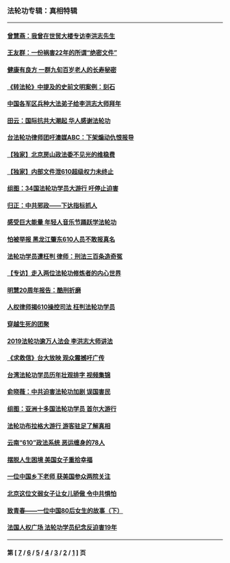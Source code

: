 ### 法轮功专辑：真相特辑
---
#### [曾慧燕：我曾在世贸大楼专访李洪志先生](../../pages/nf4389/n12898729.md?06070430) 
#### [王友群：一份祸害22年的所谓“绝密文件”](../../pages/nf4389/n12871750.md?06070430) 
#### [健康有良方 一群九旬百岁老人的长寿秘密](../../pages/nf4389/n12847475.md?06070430) 
#### [《转法轮》中提及的史前文明案例：刻石](../../pages/nf4389/n12758577.md?06070430) 
#### [中国各军区兵种大法弟子给李洪志大师拜年](../../pages/nf4389/n12750047.md?06070430) 
#### [田云：国际抗共大潮起 华人感谢法轮功](../../pages/nf4389/n12357708.md?06070430) 
#### [台法轮功律师团吁澳媒ABC：下架煽动仇恨报导](../../pages/nf4389/n12279917.md?06070430) 
#### [【独家】北京房山政法委不见光的维稳费](../../pages/nf4389/n12031979.md?06070430) 
#### [【独家】内部文件泄610超级权力未终止](../../pages/nf4389/n12023895.md?06070430) 
#### [组图：34国法轮功学员大游行 吁停止迫害](../../pages/nf4389/n11492658.md?06070430) 
#### [归正：中共邪政——下达指标抓人](../../pages/nf4389/n11474770.md?06070430) 
#### [感受巨大能量 年轻人音乐节踊跃学法轮功](../../pages/nf4389/n11441981.md?06070430) 
#### [怕被举报 黑龙江肇东610人员不敢报真名](../../pages/nf4389/n11436499.md?06070430) 
#### [法轮功学员遭枉判 律师：刑法三百条造奇冤](../../pages/nf4389/n11433943.md?06070430) 
#### [【专访】走入两位法轮功修炼者的内心世界](../../pages/nf4389/n11415623.md?06070430) 
#### [明慧20周年报告：酷刑折磨](../../pages/nf4389/n11387954.md?06070430) 
#### [人权律师揭610操控司法 枉判法轮功学员](../../pages/nf4389/n11313370.md?06070430) 
#### [穿越生死的团聚](../../pages/nf4389/n11258922.md?06070430) 
#### [2019法轮功逾万人法会 李洪志大师讲法](../../pages/nf4389/n11265303.md?06070430) 
#### [《求救信》台大放映 观众震撼吁广传](../../pages/nf4389/n10922251.md?06070430) 
#### [台湾法轮功学员历年壮观排字 视频集锦](../../pages/nf4389/n10878789.md?06070430) 
#### [俞晓薇：中共迫害法轮功加剧 误国害民](../../pages/nf4389/n10859260.md?06070430) 
#### [组图：亚洲十多国法轮功学员 首尔大游行](../../pages/nf4389/n10781149.md?06070430) 
#### [法轮功布拉格大游行 游客驻足了解真相](../../pages/nf4389/n10749360.md?06070430) 
#### [云南“610”政法系统 恶运缠身的78人](../../pages/nf4389/n10747534.md?06070430) 
#### [摆脱人生困境 美国女子重拾幸福](../../pages/nf4389/n10688678.md?06070430) 
#### [一位中国乡下老师 获美国参众两院关注](../../pages/nf4389/n10683927.md?06070430) 
#### [北京这位文弱女子让女儿骄傲 令中共惧怕](../../pages/nf4389/n10668341.md?06070430) 
#### [致青春——一位中国80后女生的故事（下）](../../pages/nf4389/n10642721.md?06070430) 
#### [法国人权广场 法轮功学员纪念反迫害19年](../../pages/nf4389/n10586601.md?06070430) 

---
#### 第 [ [7](./7.md?06070430) / [6](./6.md?06070430) / [5](./5.md?06070430) / [4](./4.md?06070430) / [3](./3.md?06070430) / [2](./2.md?06070430) / [1](./1.md?06070430) ] 页
